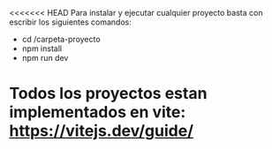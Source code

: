 <<<<<<< HEAD
Para instalar y ejecutar cualquier proyecto basta con escribir los siguientes comandos:

- cd /carpeta-proyecto
- npm install
- npm run dev

Todos los proyectos estan implementados en vite: https://vitejs.dev/guide/
=======

